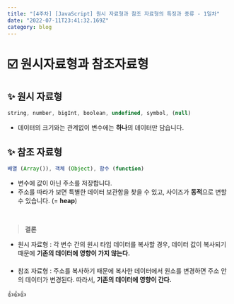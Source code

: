 ```yaml
---
title: "[4주차] [JavaScript] 원시 자료형과 참조 자료형의 특징과 종류 - 1일차"
date: "2022-07-11T23:41:32.169Z"
category: blog
---
```


# ☑️ 원시자료형과 참조자료형

## ✨ 원시 자료형

```JavaScript
string, number, bigInt, boolean, undefined, symbol, (null)
```

* 데이터의 크기와는 관계없이 변수에는  **하나**의 데이터만 담습니다.

##

## ✨ 참조 자료형
```JavaScript
배열 (Array()), 객체 (Object), 함수 (function)
```
 * 변수에 값이 아닌 주소를 저장합니다.
* 주소를 따라가 보면 특별한 데이터 보관함을 찾을 수 있고, 사이즈가 **동적**으로 변할 수 있습니다. (= **heap**)

<br>

> **결론**

* 원시 자료형 : 각 변수 간의 원시 타입 데이터를 복사할 경우, 데이터 값이 복사되기 때문에 **기존의 데이터에 영향이 가지 않는다.**
#### 
* 참조 자료형 : 주소를 복사하기 때문에 복사한 데이터에서 원소를 변경하면 주소 안의 데이터가 변경된다. 따라서, **기존의 데이터에 영향이 간다.**

👍👍👍
